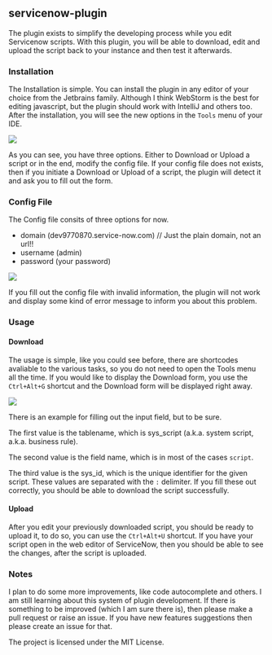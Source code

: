 ## servicenow-plugin

The plugin exists to simplify the developing process while you edit Servicenow scripts.
With this plugin, you will be able to download, edit and upload the script back to your instance and then test it afterwards.

### Installation

The Installation is simple. You can install the plugin in any editor of your choice from the Jetbrains family.
Although I think WebStorm is the best for editing javascript, but the plugin should work with IntelliJ and others too.
After the installation, you will see the new options in the `Tools` menu of your IDE.

<img src="https://p1.picsto.re/W0Png.png" />

As you can see, you have three options. Either to Download or Upload a script or in the end, modify the config file.
If your config file does not exists, then if you initiate a Download or Upload of a script, the plugin will detect it and ask you to fill out the form.

### Config File

The Config file consits of three options for now.
* domain (dev9770870.service-now.com) // Just the plain domain, not an url!!
* username (admin)
* password (your password)

<img src="https://p1.picsto.re/tadlK.png" />

If you fill out the config file with invalid information, the plugin will not work and display some kind of error message to inform you about this problem.

### Usage

#### Download
The usage is simple, like you could see before, there are shortcodes avaliable to the various tasks, so you do not need to open the Tools menu all the time.
If you would like to display the Download form, you use the `Ctrl+Alt+G` shortcut and the Download form will be displayed right away.

<img src="https://p1.picsto.re/JKACx.png" />

There is an example for filling out the input field, but to be sure.

The first value is the tablename, which is sys_script (a.k.a. system script, a.k.a. business rule).

The second value is the field name, which is in most of the cases `script`.

The third value is the sys_id, which is the unique identifier for the given script.
These values are separated with the `:` delimiter.
If you fill these out correctly, you should be able to download the script successfully.

#### Upload

After you edit your previously downloaded script, you should be ready to upload it, to do so, you can use the `Ctrl+Alt+U` shortcut.
If you have your script open in the web editor of ServiceNow, then you should be able to see the changes, after the script is uploaded.

### Notes

I plan to do some more improvements, like code autocomplete and others. I am still learning about this system of plugin development.
If there is something to be improved (which I am sure there is), then please make a pull request or raise an issue.
If you have new features suggestions then please create an issue for that.

The project is licensed under the MIT License.